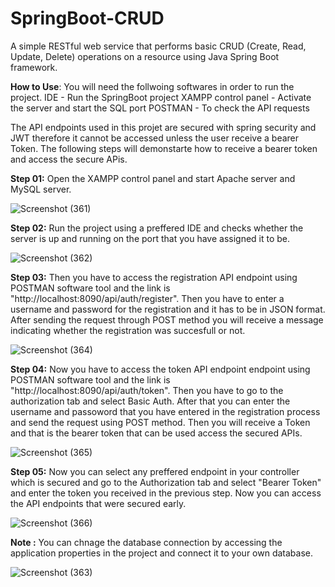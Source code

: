 # SpringBoot-CRUD
A simple RESTful web service that performs basic CRUD (Create, Read, Update, Delete) operations on a resource using Java Spring Boot framework.

**How to Use**: 
You will need the follwoing softwares in order to run the project.
  IDE - Run the SpringBoot project
  XAMPP control panel - Activate the server and start the SQL port
  POSTMAN - To check the API requests

The API endpoints used in this projet are secured with spring security and JWT therefore it cannot be accessed unless the user receive a bearer Token. The following steps will demonstarte how to receive a bearer token and access the secure APis.

**Step 01:** Open the XAMPP control panel and start Apache server and MySQL server.



![Screenshot (361)](https://github.com/yaween-desilva/SpringBoot-CRUD/assets/172358358/bdee0c4c-f941-4b8a-a02e-fc418895b9b1)



**Step 02:** Run the project using a preffered IDE and checks whether the server is up and running on the port that you have assigned it to be.



![Screenshot (362)](https://github.com/yaween-desilva/SpringBoot-CRUD/assets/172358358/c7c3691b-fe3b-4f55-88d6-98cb34908fcd)



**Step 03:** Then you have to access the registration API endpoint using POSTMAN software tool and the link is "http://localhost:8090/api/auth/register". Then you have to enter a username and password for the registration and it has to be in JSON format. After sending the request through POST method you will receive a message indicating whether the registration was succesfull or not.



![Screenshot (364)](https://github.com/yaween-desilva/SpringBoot-CRUD/assets/172358358/1ecc6f78-7118-4e7e-94c9-9eb63e68a12b)



**Step 04:** Now you have to access the token API endpoint endpoint using POSTMAN software tool and the link is "http://localhost:8090/api/auth/token". Then you have to go to the authorization tab and select Basic Auth. After that you can enter the username and passoword that you have entered in the registration process and send the request using POST method. Then you will receive a Token and that is the bearer token that can be used access the secured APIs.



![Screenshot (365)](https://github.com/yaween-desilva/SpringBoot-CRUD/assets/172358358/791c2e70-21d5-4ab0-bc68-0d86dae7155b)



**Step 05:** Now you can select any preffered endpoint in your controller which is secured and go to the Authorization tab and select "Bearer Token" and enter the token you received in the previous step. Now you can access the API endpoints that were secured early.



![Screenshot (366)](https://github.com/yaween-desilva/SpringBoot-CRUD/assets/172358358/a18d30ee-3368-4c6f-a9fa-85009b22c96f)



**Note :** You can chnage the database connection by accessing the application properties in the project and connect it to your own database.



![Screenshot (363)](https://github.com/yaween-desilva/SpringBoot-CRUD/assets/172358358/80fd4189-c34a-4666-bff3-35386642e4d3)


